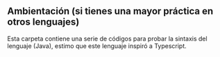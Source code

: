 ## Ambientación (si tienes una mayor práctica en otros lenguajes)

Esta carpeta contiene una serie de códigos para probar la sintaxis del lenguaje (Java), estimo que este lenguaje inspiró a Typescript.


